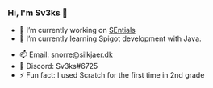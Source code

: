 ### Hi, I'm Sv3ks 👋

- 🔭 I’m currently working on [SEntials](https://github.com/Sv3ks/SEntials)
- 🌱 I’m currently learning Spigot development with Java.
<!-- - 👯 I’m looking to collaborate on Skript projects
- 🤔 I’m looking for help with ...
- 💬 Ask me about ... -->
- 📫 Email: snorre@silkjaer.dk
- 💬 Discord: Sv3ks#6725
- ⚡ Fun fact: I used Scratch for the first time in 2nd grade
